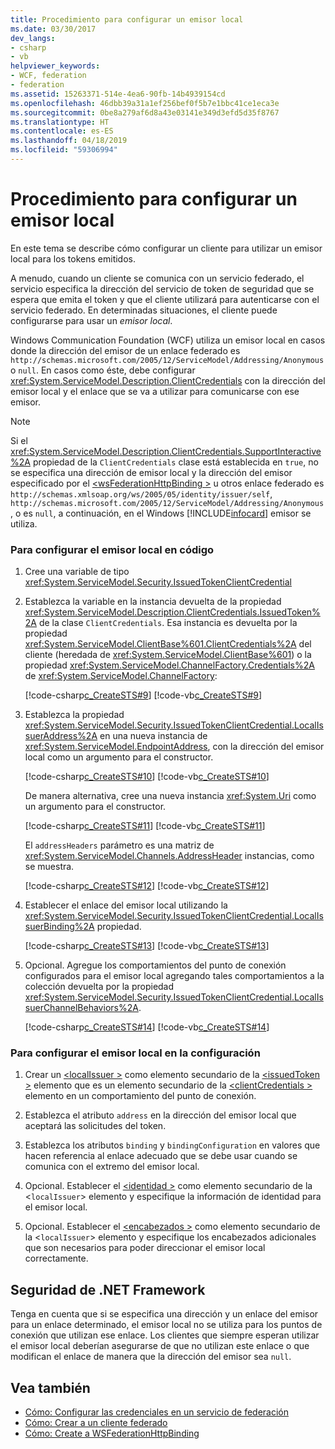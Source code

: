 ```yaml
---
title: Procedimiento para configurar un emisor local
ms.date: 03/30/2017
dev_langs:
- csharp
- vb
helpviewer_keywords:
- WCF, federation
- federation
ms.assetid: 15263371-514e-4ea6-90fb-14b4939154cd
ms.openlocfilehash: 46dbb39a31a1ef256bef0f5b7e1bbc41ce1eca3e
ms.sourcegitcommit: 0be8a279af6d8a43e03141e349d3efd5d35f8767
ms.translationtype: HT
ms.contentlocale: es-ES
ms.lasthandoff: 04/18/2019
ms.locfileid: "59306994"
---
```

# <a name="how-to-configure-a-local-issuer"></a>Procedimiento para configurar un emisor local
En este tema se describe cómo configurar un cliente para utilizar un emisor local para los tokens emitidos.  
  
 A menudo, cuando un cliente se comunica con un servicio federado, el servicio especifica la dirección del servicio de token de seguridad que se espera que emita el token y que el cliente utilizará para autenticarse con el servicio federado. En determinadas situaciones, el cliente puede configurarse para usar un *emisor local*.  
  
 Windows Communication Foundation (WCF) utiliza un emisor local en casos donde la dirección del emisor de un enlace federado es `http://schemas.microsoft.com/2005/12/ServiceModel/Addressing/Anonymous` o `null`. En casos como éste, debe configurar <xref:System.ServiceModel.Description.ClientCredentials> con la dirección del emisor local y el enlace que se va a utilizar para comunicarse con ese emisor.  
  
> [!NOTE]
>  Si el <xref:System.ServiceModel.Description.ClientCredentials.SupportInteractive%2A> propiedad de la `ClientCredentials` clase está establecida en `true`, no se especifica una dirección de emisor local y la dirección del emisor especificado por el [ \<wsFederationHttpBinding >](../../../../docs/framework/configure-apps/file-schema/wcf/wsfederationhttpbinding.md) u otros enlace federado es `http://schemas.xmlsoap.org/ws/2005/05/identity/issuer/self`, `http://schemas.microsoft.com/2005/12/ServiceModel/Addressing/Anonymous`, o es `null`, a continuación, en el Windows [!INCLUDE[infocard](../../../../includes/infocard-md.md)] emisor se utiliza.  
  
### <a name="to-configure-the-local-issuer-in-code"></a>Para configurar el emisor local en código  
  
1. Cree una variable de tipo <xref:System.ServiceModel.Security.IssuedTokenClientCredential>  
  
2. Establezca la variable en la instancia devuelta de la propiedad <xref:System.ServiceModel.Description.ClientCredentials.IssuedToken%2A> de la clase `ClientCredentials`. Esa instancia es devuelta por la propiedad <xref:System.ServiceModel.ClientBase%601.ClientCredentials%2A> del cliente (heredada de <xref:System.ServiceModel.ClientBase%601>) o la propiedad <xref:System.ServiceModel.ChannelFactory.Credentials%2A> de <xref:System.ServiceModel.ChannelFactory>:  
  
     [!code-csharp[c_CreateSTS#9](../../../../samples/snippets/csharp/VS_Snippets_CFX/c_creatests/cs/source.cs#9)]
     [!code-vb[c_CreateSTS#9](../../../../samples/snippets/visualbasic/VS_Snippets_CFX/c_creatests/vb/source.vb#9)]  
  
3. Establezca la propiedad <xref:System.ServiceModel.Security.IssuedTokenClientCredential.LocalIssuerAddress%2A> en una nueva instancia de <xref:System.ServiceModel.EndpointAddress>, con la dirección del emisor local como un argumento para el constructor.  
  
     [!code-csharp[c_CreateSTS#10](../../../../samples/snippets/csharp/VS_Snippets_CFX/c_creatests/cs/source.cs#10)]
     [!code-vb[c_CreateSTS#10](../../../../samples/snippets/visualbasic/VS_Snippets_CFX/c_creatests/vb/source.vb#10)]  
  
     De manera alternativa, cree una nueva instancia <xref:System.Uri> como un argumento para el constructor.  
  
     [!code-csharp[c_CreateSTS#11](../../../../samples/snippets/csharp/VS_Snippets_CFX/c_creatests/cs/source.cs#11)]
     [!code-vb[c_CreateSTS#11](../../../../samples/snippets/visualbasic/VS_Snippets_CFX/c_creatests/vb/source.vb#11)]  
  
     El `addressHeaders` parámetro es una matriz de <xref:System.ServiceModel.Channels.AddressHeader> instancias, como se muestra.  
  
     [!code-csharp[c_CreateSTS#12](../../../../samples/snippets/csharp/VS_Snippets_CFX/c_creatests/cs/source.cs#12)]
     [!code-vb[c_CreateSTS#12](../../../../samples/snippets/visualbasic/VS_Snippets_CFX/c_creatests/vb/source.vb#12)]  
  
4. Establecer el enlace del emisor local utilizando la <xref:System.ServiceModel.Security.IssuedTokenClientCredential.LocalIssuerBinding%2A> propiedad.  
  
     [!code-csharp[c_CreateSTS#13](../../../../samples/snippets/csharp/VS_Snippets_CFX/c_creatests/cs/source.cs#13)]
     [!code-vb[c_CreateSTS#13](../../../../samples/snippets/visualbasic/VS_Snippets_CFX/c_creatests/vb/source.vb#13)]  
  
5. Opcional. Agregue los comportamientos del punto de conexión configurados para el emisor local agregando tales comportamientos a la colección devuelta por la propiedad <xref:System.ServiceModel.Security.IssuedTokenClientCredential.LocalIssuerChannelBehaviors%2A>.  
  
     [!code-csharp[c_CreateSTS#14](../../../../samples/snippets/csharp/VS_Snippets_CFX/c_creatests/cs/source.cs#14)]
     [!code-vb[c_CreateSTS#14](../../../../samples/snippets/visualbasic/VS_Snippets_CFX/c_creatests/vb/source.vb#14)]  
  
### <a name="to-configure-the-local-issuer-in-configuration"></a>Para configurar el emisor local en la configuración  
  
1. Crear un [ \<localIssuer >](../../../../docs/framework/configure-apps/file-schema/wcf/localissuer.md) como elemento secundario de la [ \<issuedToken >](../../../../docs/framework/configure-apps/file-schema/wcf/issuedtoken.md) elemento que es un elemento secundario de la [ \<clientCredentials >](../../../../docs/framework/configure-apps/file-schema/wcf/clientcredentials.md) elemento en un comportamiento del punto de conexión.  
  
2. Establezca el atributo `address` en la dirección del emisor local que aceptará las solicitudes del token.  
  
3. Establezca los atributos `binding` y `bindingConfiguration` en valores que hacen referencia al enlace adecuado que se debe usar cuando se comunica con el extremo del emisor local.  
  
4. Opcional. Establecer el [ \<identidad >](../../../../docs/framework/configure-apps/file-schema/wcf/identity.md) como elemento secundario de la <`localIssuer`> elemento y especifique la información de identidad para el emisor local.  
  
5. Opcional. Establecer el [ \<encabezados >](../../../../docs/framework/configure-apps/file-schema/wcf/headers.md) como elemento secundario de la <`localIssuer`> elemento y especifique los encabezados adicionales que son necesarios para poder direccionar el emisor local correctamente.  
  
## <a name="net-framework-security"></a>Seguridad de .NET Framework  
 Tenga en cuenta que si se especifica una dirección y un enlace del emisor para un enlace determinado, el emisor local no se utiliza para los puntos de conexión que utilizan ese enlace. Los clientes que siempre esperan utilizar el emisor local deberían asegurarse de que no utilizan este enlace o que modifican el enlace de manera que la dirección del emisor sea `null`.  
  
## <a name="see-also"></a>Vea también

- [Cómo: Configurar las credenciales en un servicio de federación](../../../../docs/framework/wcf/feature-details/how-to-configure-credentials-on-a-federation-service.md)
- [Cómo: Crear a un cliente federado](../../../../docs/framework/wcf/feature-details/how-to-create-a-federated-client.md)
- [Cómo: Create a WSFederationHttpBinding](../../../../docs/framework/wcf/feature-details/how-to-create-a-wsfederationhttpbinding.md)
